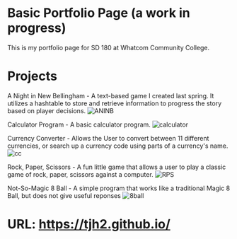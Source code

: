 # Basic Portfolio Page (a work in progress)
This is my portfolio page for SD 180 at Whatcom Community College.
# Projects
A Night in New Bellingham -
A text-based game I created last spring. It utilizes a hashtable to store and retrieve information to progress the story based on player decisions.
![ANINB](https://github.com/TJH2/TJH2.github.io/assets/82971033/d775eb61-ac5e-4bdf-824b-d8d53653340c)

Calculator Program - 
A basic calculator program.
![calculator](https://github.com/TJH2/TJH2.github.io/assets/82971033/b05484a4-be34-4eda-86a9-2050c40582d2)


Currency Converter - 
Allows the User to convert between 11 different currencies, or search up a currency code using parts of a currency's name.
![cc](https://github.com/TJH2/TJH2.github.io/assets/82971033/e8587f22-b145-45dd-96f3-32cb9576ec80)


Rock, Paper, Scissors - 
A fun little game that allows a user to play a classic game of rock, paper, scissors against a computer.
![RPS](https://github.com/TJH2/TJH2.github.io/assets/82971033/66fb3320-fc81-4698-b617-411b3e2425dc)


Not-So-Magic 8 Ball -
A simple program that works like a traditional Magic 8 Ball, but does not give useful reponses
![8ball](https://github.com/TJH2/TJH2.github.io/assets/82971033/9675ced3-e83e-4095-bc5a-0e3033c0c6cb)


# URL: https://tjh2.github.io/
